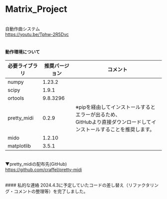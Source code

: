 # Matrix_Project

<br>自動作曲システム
<br>https://youtu.be/Tphw-2R5Dvc
<br>
<br>
#### 動作環境について

| 必要ライブラリ | 推奨バージョン | コメント |
| ---- | ---- | ---- |
| numpy | 1.23.2 |  |
| scipy | 1.9.1 |  |
| ortools | 9.8.3296 |  |
| pretty_midi | 0.2.9 | ※pipを経由してインストールするとエラーが出るため、<br>GitHubより直接ダウンロードしてインストールすることを推奨します。 |
| mido | 1.2.10 |  |
| matplotlib | 3.5.1 |  |

<br>▼pretty_midiの配布先(GitHub)
<br>https://github.com/craffel/pretty-midi

<br>
#### 私的な連絡
2024.4.3に予定していたコードの差し替え（リファクタリング・コメントの整理等）を完了しました。
